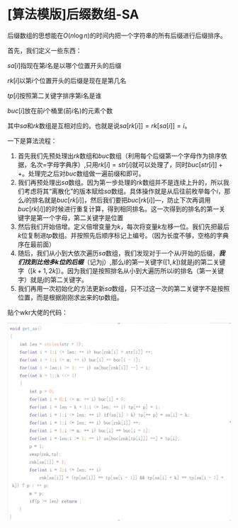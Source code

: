 # [算法模版]后缀数组-SA

后缀数组的思想能在$O(n\log n)$的时间内把一个字符串的所有后缀进行后缀排序。

首先，我们定义一些东西：

$sa[i]$指现在第$i$名是以哪个位置开头的后缀

$rk[i]$以第$i$个位置开头的后缀是现在是第几名

$tp[i]$按照第二关键字排序第i名是谁

$buc[i]$放在前$i$个桶里(前$i$名)的元素个数

其中$sa$和$rk$数组是互相对应的。也就是说$sa[rk[i]]=rk[sa[i]]=i$。

一下是算法流程：

1. 首先我们先预处理出$rk$数组和$buc$数组（利用每个后缀第一个字母作为排序依据，名次=字母字典序）,只用$rk[i]=str[i]$就可以处理了，同时$buc[str[i]]++$。处理完之后对$buc$数组做一遍前缀和即可。
2. 我们再预处理出$sa$数组。因为第一步处理的$rk$数组并不是连续上升的，所以我们考虑将其“离散化”的版本赋给$sa$数组。具体操作就是从后往前枚举每个$i$，那么$i$的排名就是$buc[rk[i]]$，然后我们要把$buc[rk[i]]—$，防止下次再调用$buc[rk[i]]$的时候进行重复计算，得到相同排名。这一次得到的排名的第一关键字是第一个字母，第二关键字是位置
3. 然后我们开始倍增。定义倍增变量为$k$，每次将变量$k$左移一位。我们先把最后$k$位复制进$tp$数组。并按照先后顺序标记上编号。（因为长度不够，空格的字典序在最前面）
4. 随后，我们从小到大依次遍历$sa$数组，我们发现对于一个从$i$开始的后缀，***我们找到比他多k位的后缀***（记为j）,那么i的第一关键字($[1,k]$)就是j的第二关键字（$[k+1,2k]$）。因为我们是按照排名从小到大遍历所以$i$的排名（第一关键字）就是$j$的第二关键字。
5. 我们再用一次初始化的方法更新$sa$数组，只不过这一次的第二关键字不是按照位置，而是根据刚刚求出来的$tp$数组。

贴个wkr大佬的代码：

![后缀数组-1](pic/后缀数组-1.png)


